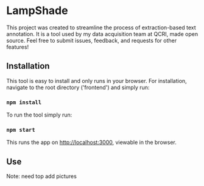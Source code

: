 # LampShade

This project was created to streamline the process of extraction-based text annotation. It is a tool used by my data acquisition team at QCRI, made open source. Feel free to submit issues, feedback, and requests for other features!

## Installation

This tool is easy to install and only runs in your browser. For installation, navigate to the root directory ('frontend') and simply run:

### `npm install`

To run the tool simply run:

### `npm start`

This runs the app on [http://localhost:3000](http://localhost:3000), viewable in the browser.

## Use

Note: need top add pictures
